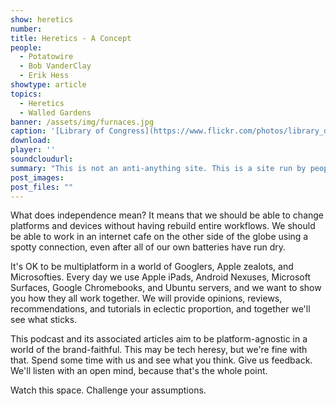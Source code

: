 ```yaml
---
show: heretics
number: 
title: Heretics - A Concept
people:
  - Potatowire
  - Bob VanderClay
  - Erik Hess
showtype: article
topics: 
  - Heretics
  - Walled Gardens
banner: /assets/img/furnaces.jpg
caption: '[Library of Congress](https://www.flickr.com/photos/library_of_congress/2179838744)'
download: 
player: ''
soundcloudurl: 
summary: "This is not an anti-anything site. This is a site run by people who are frustrated by the things that used to excite us. We don't trust any company to have our best interests in mind, and we don't want to swim upstream anymore. We are pursuing independence instead."
post_images:
post_files: ""
---
```


What does independence mean? It means that we should be able to change platforms and devices without having rebuild entire workflows. We should be able to work in an internet cafe on the other side of the globe using a spotty connection, even after all of our own batteries have run dry.

It's OK to be multiplatform in a world of Googlers, Apple zealots, and Microsofties. Every day we use Apple iPads, Android Nexuses, Microsoft Surfaces, Google Chromebooks, and Ubuntu servers, and we want to show you how they all work together. We will provide opinions, reviews, recommendations, and tutorials in eclectic proportion, and together we'll see what sticks.

This podcast and its associated articles aim to be platform-agnostic in a world of the brand-faithful. This may be tech heresy, but we're fine with that. Spend some time with us and see what you think. Give us feedback. We'll listen with an open mind, because that's the whole point.

Watch this space. Challenge your assumptions.

